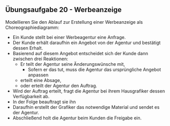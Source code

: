 ## Übungsaufgabe 20 - Werbeanzeige
Modellieren Sie den Ablauf zur Erstellung einer Werbeanzeige
als Choreographiediagramm:

- Ein Kunde stellt bei einer Werbeagentur eine Anfrage.
- Der Kunde erhält daraufhin ein Angebot von der Agentur und
bestätigt dessen Erhalt.
- Basierend auf diesem Angebot entscheidet sich der Kunde dann
zwischen drei Reaktionen:
  - Er teilt der Agentur seine Änderungswünsche mit,
    - Sofern er das tut, muss die Agentur das ursprüngliche Angebot anpassen
  - erteilt eine Absage,
  - oder erteilt der Agentur den Auftrag.
- Wird der Auftrag erteilt, fragt die Agentur bei ihrem Hausgrafiker
dessen Verfügbarkeit ab.
- In der Folge beauftragt sie ihn
- Daraufhin erstellt der Grafiker das notwendige Material und
sendet es der Agentur.
- Abschließend holt die Agentur beim Kunden die Freigabe ein.
